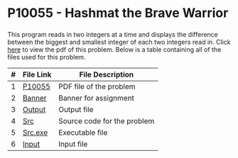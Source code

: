 # P10055 - Hashmat the Brave Warrior

### 
This program reads in two integers at a time and displays the difference between the
biggest and smallest integer of each two integers read in. Click [here](https://github.com/ShaunJPartridge/4883-PT-Partridge/blob/main/Assignments/P10055/10055.pdf) to view the pdf
of this problem. Below is a table containing all of the files used for this problem.

|   #   | File Link | File Description |
| :---: | ----------- | ---------------------- |
|   1    |    [P10055](https://github.com/ShaunJPartridge/4883-PT-Partridge/blob/main/Assignments/A04/P10055/10055.pdf)         | PDF file of the problem                       |
|   2    |    [Banner](https://github.com/ShaunJPartridge/4883-PT-Partridge/blob/main/Assignments/P10055/banner.txt)         | Banner for assignment                       |
|   3    |    [Output](https://github.com/ShaunJPartridge/4883-PT-Partridge/blob/main/Assignments/P10055/output.txt)         | Output file                       |
|   4    |    [Src](https://github.com/ShaunJPartridge/4883-PT-Partridge/blob/main/Assignments/P10055/source.cpp)         | Source code for the problem                       |
|   5    |    [Src.exe](https://github.com/ShaunJPartridge/4883-PT-Partridge/blob/main/Assignments/P10055/source.exe)         | Executable file                       |
|   6    |    [Input](https://github.com/ShaunJPartridge/4883-PT-Partridge/blob/main/Assignments/P10055/uDebug.txt)         | Input file                       |
